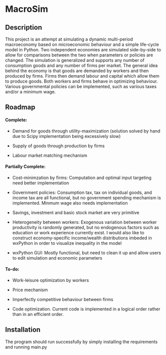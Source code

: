 # MacroSim

## Description

This project is an attempt at simulating a dynamic multi-period macroeconomy based on microeconomic behaviour and a simple life-cycle model in Python. Two independent economies are simulated side-by-side to allow for comparisons between the two when parameters or policies are changed. The simulation is generalized and supports any number of consumption goods and any number of firms per market. The general idea behind the economy is that goods are demanded by workers and then produced by firms. Firms then demand labour and capital which allow them to produce goods. Both workers and firms behave in optimizing behaviour. Various governmental policies can be implemented, such as various taxes and/or a minimum wage.

## Roadmap

#### Complete:

- Demand for goods through utility-maximization (solution solved by hand due to Scipy implementation being excessively slow)

- Supply of goods through production by firms

- Labour market matching mechanism

#### Partially Complete:

- Cost-minimzation by firms: Computation and optimal input targeting need better implementation

- Government policies: Consumption tax, tax on individual goods, and income tax are all functional, but no government spending mechanism is implemented. Minmum wage also needs implementation

- Savings, investment and basic stock market are very primitive

- Heterogeneity between workers: Exogenous variation between worker productivity is randomly generated, but no endogenous factors such as education or work experience currently exist. I would also like to construct economy-specific income/wealth distributions imbeded in wxPython in order to visualize inequality in the model

- wxPython GUI: Mostly functional, but need to clean it up and allow users to edit simulation and economic parameters

#### To-do:

- Work-leisure optimization by workers

- Price mechanism

- Imperfectly competitive behaviour between firms

- Code optimization. Current code is implemented in a logical order rather than in an efficient order.

## Installation

The program should run successfully by simply installing the requirements and running main.py
